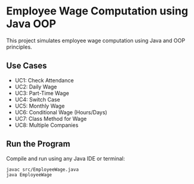 # Employee Wage Computation using Java OOP

This project simulates employee wage computation using Java and OOP principles.

## Use Cases
- UC1: Check Attendance
- UC2: Daily Wage
- UC3: Part-Time Wage
- UC4: Switch Case
- UC5: Monthly Wage
- UC6: Conditional Wage (Hours/Days)
- UC7: Class Method for Wage
- UC8: Multiple Companies

## Run the Program
Compile and run using any Java IDE or terminal:

```bash
javac src/EmployeeWage.java
java EmployeeWage
